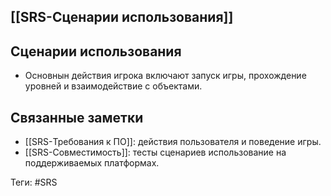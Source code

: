 ## [[SRS-Сценарии использования]]

## Сценарии использования

- Основнын действия игрока включают запуск игры, прохождение уровней и взаимодействие с объектами.

## Связанные заметки

- [[SRS-Требования к ПО]]: действия пользователя и поведение игры.
- [[SRS-Совместимость]]: тесты сценариев использование на поддерживаемых платформах.

Теги: #SRS